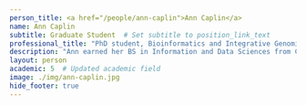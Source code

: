 ```yaml
---
person_title: <a href="/people/ann-caplin">Ann Caplin</a>
name: Ann Caplin
subtitle: Graduate Student  # Set subtitle to position_link_text
professional_title: "PhD student, Bioinformatics and Integrative Genomics (BIG)"
description: "Ann earned her BS in Information and Data Sciences from Caltech in 2022. While there she did research with Vineet Bafna at UCSD on detecting breakage-fusion-bridge (BFB) genomic rearrangements in cancer cells and did a senior thesis with Leonard Schulman on causal identification algorithms. She is currently working on studying mutational signatures in circulating tumor DNA with Doga Gulhan."
layout: person
academic: 5  # Updated academic field
image: ./img/ann-caplin.jpg
hide_footer: true
---
```


